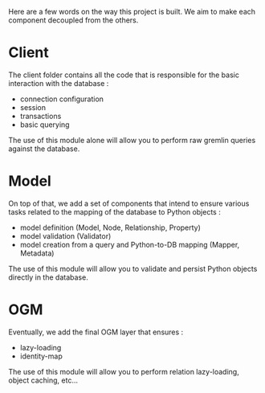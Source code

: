 Here are a few words on the way this project is built. We aim to make each component decoupled from the others.

# Client

The client folder contains all the code that is responsible for the basic interaction with the database :
- connection configuration
- session
- transactions
- basic querying

The use of this module alone will allow you to perform raw gremlin queries against the database.

# Model

On top of that, we add a set of components that intend to ensure various tasks related to the mapping of the database to Python objects :
- model definition (Model, Node, Relationship, Property)
- model validation (Validator)
- model creation from a query and Python-to-DB mapping (Mapper, Metadata)

The use of this module will allow you to validate and persist Python objects directly in the database.


# OGM

Eventually, we add the final OGM layer that ensures :
- lazy-loading
- identity-map

The use of this module will allow you to perform relation lazy-loading, object caching, etc...